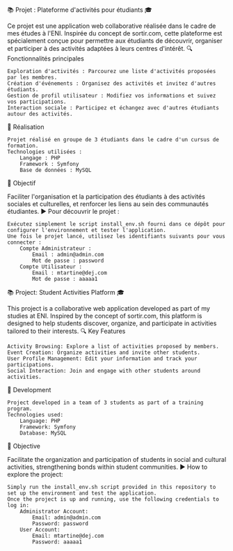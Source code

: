 📚 Projet : Plateforme d'activités pour étudiants 🎓

Ce projet est une application web collaborative réalisée dans le cadre de mes études à l'ENI. Inspirée du concept de sortir.com, cette plateforme est spécialement conçue pour permettre aux étudiants de découvrir, organiser et participer à des activités adaptées à leurs centres d'intérêt.
🔍 Fonctionnalités principales

    Exploration d'activités : Parcourez une liste d'activités proposées par les membres.
    Création d'événements : Organisez des activités et invitez d'autres étudiants.
    Gestion de profil utilisateur : Modifiez vos informations et suivez vos participations.
    Interaction sociale : Participez et échangez avec d'autres étudiants autour des activités.

👥 Réalisation

    Projet réalisé en groupe de 3 étudiants dans le cadre d'un cursus de formation.
    Technologies utilisées :
        Langage : PHP
        Framework : Symfony
        Base de données : MySQL

🎯 Objectif

Faciliter l'organisation et la participation des étudiants à des activités sociales et culturelles, et renforcer les liens au sein des communautés étudiantes.
▶️ Pour découvrir le projet :

    Exécutez simplement le script install_env.sh fourni dans ce dépôt pour configurer l'environnement et tester l'application.
    Une fois le projet lancé, utilisez les identifiants suivants pour vous connecter :
        Compte Administrateur :
            Email : admin@admin.com
            Mot de passe : password
        Compte Utilisateur :
            Email : mtartine@dej.com
            Mot de passe : aaaaa1

📚 Project: Student Activities Platform 🎓

This project is a collaborative web application developed as part of my studies at ENI. Inspired by the concept of sortir.com, this platform is designed to help students discover, organize, and participate in activities tailored to their interests.
🔍 Key Features

    Activity Browsing: Explore a list of activities proposed by members.
    Event Creation: Organize activities and invite other students.
    User Profile Management: Edit your information and track your participations.
    Social Interaction: Join and engage with other students around activities.

👥 Development

    Project developed in a team of 3 students as part of a training program.
    Technologies used:
        Language: PHP
        Framework: Symfony
        Database: MySQL

🎯 Objective

Facilitate the organization and participation of students in social and cultural activities, strengthening bonds within student communities.
▶️ How to explore the project:

    Simply run the install_env.sh script provided in this repository to set up the environment and test the application.
    Once the project is up and running, use the following credentials to log in:
        Administrator Account:
            Email: admin@admin.com
            Password: password
        User Account:
            Email: mtartine@dej.com
            Password: aaaaa1
